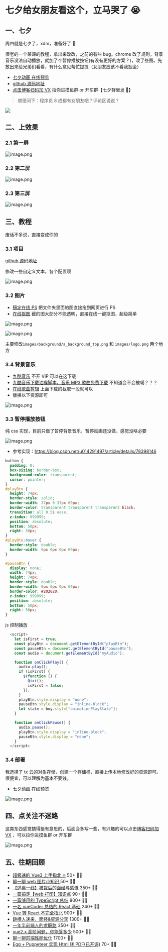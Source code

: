 # 七夕给女朋友看这个，立马哭了 😭

## 一、七夕

周四就是七夕了，xdm，准备好了 🐴

很老的一个某课的教程，拿出来改改，之前的有些 bug。chrome 改了规则，背景音乐没法自动播放，就加了个暂停播放按钮(有没有更好的方案？)，改了些图。先放出来给兄弟们看看，有什么意见帮忙提提（女朋友应该不看我掘金）

- [七夕动画 在线预览](https://qixi-1300676772.cos.ap-shanghai.myqcloud.com/index.html)
- [github 源码地址](https://github.com/alexwjj/qixi)
- [点击博客扫码加 VX](https://alexwjj.github.io/) 拉你进摸鱼群 or 开车群【七夕群里发 🧧】

> 顺便问下：程序员 8 成都有女朋友吧？评论区说说？

![](https://p6-juejin.byteimg.com/tos-cn-i-k3u1fbpfcp/d8a46185ae944fc3bdef826827660396~tplv-k3u1fbpfcp-zoom-in-crop-mark:3024:0:0:0.awebp?)

## 二、上效果

### 2.1 第一屏

![image.png](https://p3-juejin.byteimg.com/tos-cn-i-k3u1fbpfcp/d39dae3fb628458db871cae24fd6743a~tplv-k3u1fbpfcp-watermark.image?)

### 2.2 第二屏

![image.png](https://p9-juejin.byteimg.com/tos-cn-i-k3u1fbpfcp/ec5e1365a36a48759f4f715201a0c56c~tplv-k3u1fbpfcp-watermark.image?)

### 2.3 第三屏

![image.png](https://p9-juejin.byteimg.com/tos-cn-i-k3u1fbpfcp/80b99970589c46e287270222c17ec5e7~tplv-k3u1fbpfcp-watermark.image?)

## 三、教程

废话不多说，直接变成你的

### 3.1 项目

[github 源码地址](https://github.com/alexwjj/qixi)

修改一些自定义文本，各个配置项

![image.png](https://p1-juejin.byteimg.com/tos-cn-i-k3u1fbpfcp/b0430785890349a3b06acce3bcc80d98~tplv-k3u1fbpfcp-watermark.image?)

### 3.2 图片

- [稿定在线 PS](https://ps.gaoding.com/#/) 把文件夹里面的图直接拖到网页进行 PS
- [在线抠图](https://www.remove.bg/zh/upload) 截的图大部分不能透明，直接在线一键抠图，超级简单

![image.png](https://p1-juejin.byteimg.com/tos-cn-i-k3u1fbpfcp/bc93518387c74f7dabbb26e3ec89121d~tplv-k3u1fbpfcp-watermark.image?)

![image.png](https://p3-juejin.byteimg.com/tos-cn-i-k3u1fbpfcp/432470b7553a4b4bb691ac143ddc4247~tplv-k3u1fbpfcp-watermark.image?)

主要修改`images/background/a_background_top.png` 和 `images/logo.png` 两个地方

### 3.4 背景音乐

- [九酷音乐](https://www.9ku.com/) 不开 VIP 可以在这下载
- [九酷音乐下载油猴脚本，音乐 MP3 歌曲免费下载](https://www.extfans.com/articles/1661/) 不知道会不会被噶？？？
- [在线歌曲剪辑](https://mp3cut.net/cn/) 上面下载的截取一段就可以
- 替换以下资源即可

![image.png](https://p9-juejin.byteimg.com/tos-cn-i-k3u1fbpfcp/78b99dae24f6448f857c6f2130e8dd21~tplv-k3u1fbpfcp-watermark.image?)

### 3.3 暂停播放按钮

纯 css 实现，目前只做了暂停背景音乐，暂停动画还没做，感觉没啥必要

![image.png](https://p9-juejin.byteimg.com/tos-cn-i-k3u1fbpfcp/490208d902414979840223ff16ae724c~tplv-k3u1fbpfcp-watermark.image?)

- 参考实现：https://blog.csdn.net/u014291497/article/details/78398146

```css
button {
  padding: 0;
  box-sizing: border-box;
  background-color: transparent;
  cursor: pointer;
}
#playBtn {
  height: 74px;
  border-style: solid;
  border-width: 37px 0 37px 60px;
  border-color: transparent transparent transparent black;
  transition: all 0.5s ease;
  z-index: 999999;
  position: absolute;
  bottom: 50px;
  right: 50px;
}
#playBtn:hover {
  border-style: double;
  border-width: 0px 0px 0px 60px;
}

#pauseBtn {
  display: none;
  width: 74px;
  height: 74px;
  border-style: double;
  border-width: 0px 0px 0px 60px;
  border-color: #202020;
  z-index: 999999;
  position: absolute;
  bottom: 50px;
  right: 56px;
}
```

js 控制播放

```js
  <script>
    let isFirst = true;
    const playBtn = document.getElementById("playBtn");
    const pauseBtn = document.getElementById("pauseBtn");
    const audio = document.getElementById("myAudio");

    function onClickPlay() {
      audio.play();
      if (isFirst) {
        $(function () {
          Qixi();
          isFirst = false;
        });
      }
      playBtn.style.display = "none";
      pauseBtn.style.display = "inline-block";
      let state = boy.style["animationPlayState"];
    }

    function onClickPause() {
      audio.pause();
      playBtn.style.display = "inline-block";
      pauseBtn.style.display = "none";
    }
  </script>
```

### 3.4 部署

我选择了 tx 云的对象存储，创建一个存储桶，直接上传本地修改好的资源即可。很便宜，可以理解为基本不要钱。

- [七夕动画 在线预览](https://qixi-1300676772.cos.ap-shanghai.myqcloud.com/index.html)

![image.png](https://p3-juejin.byteimg.com/tos-cn-i-k3u1fbpfcp/8510c14dd3cb487d87d10d4850bff37d~tplv-k3u1fbpfcp-watermark.image?)

## 四、点关注不迷路

这类东西感觉搞得挺有意思的，后面会多写一些，有兴趣的可以点击[博客扫码加 VX](https://alexwjj.github.io/) ，可以拉你进摸鱼群 or 开车群

![image.png](https://p3-juejin.byteimg.com/tos-cn-i-k3u1fbpfcp/9a5788cc8d694af3beac8fd0a885b02e~tplv-k3u1fbpfcp-watermark.image?)

## 五、往期回顾

- [超极速的 Vue3 上手指北 🔥](https://juejin.cn/post/7122760155707473956) 50+ 👍🏿
- [聊一聊 web 图片小知识 ](https://juejin.cn/post/7116715255404691493/) 50+ 👍🏿
- [【逃离一线】被裁后的面经与感慨](https://juejin.cn/post/7098173433548111885) 350+ 👍🏿
- [一篇搞定【web 打印】知识点](https://juejin.cn/post/6985030118758416391) 90+ 👍🏿
- [一篇够用的 TypeScript 总结](https://juejin.cn/editor/drafts/6979800157164404767) 800+ 👍🏿
- [一名 vueCoder 总结的 React 基础](https://juejin.cn/post/6960556335092269063) 240+ 👍🏿
- [Vue 转 React 不完全指北](https://juejin.cn/post/6953482028188860424) 900+ 👍🏿
- [跳槽人速来，面经&资源分享](https://juejin.cn/post/6942988170208215076) 1300+ 👍🏿
- [一年半前端人的求职路](https://juejin.cn/post/6940058373534515237) 350+ 👍🏿
- [vue2.x 高阶问题，你能答多少](https://juejin.cn/post/6921911974611664903) 500+ 👍🏿
- [聊一聊前端性能优化](https://juejin.cn/post/6921911974611664903) 1700+ 👍🏿
- [Egg + Puppeteer 实现 Html 转 PDF(已开源)](https://juejin.cn/post/6907500437134376974) 70+ 👍🏿
